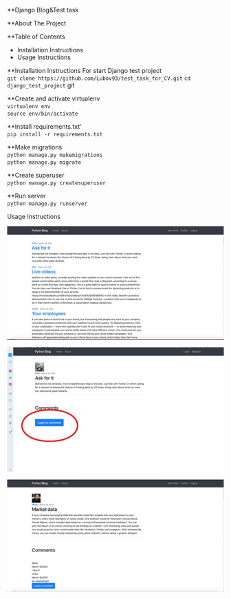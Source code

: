 **Django Blog&Test task 

**About The Project



**Table of Contents

- Installation Instructions</br>
- Usage Instructions</br>




**Installation Instructions
For start Django test project<br>
`git clone https://github.com/Lubov93/test_task_for_CV.git`
`cd django_test_project`
git

**Create and activate virtualenv</br>
`virtualenv env`</br>
`source env/bin/activate`

**Install requirements.txt'</br>
`pip install -r requirements.txt`

**Make migrations</br>
`python manage.py makemigrations`</br>
`python manage.py migrate`</br>

**Create superuser</br>
`python manage.py createsuperuser`</br>

**Run server</br>
`python manage.py runserver`</br>


Usage Instructions

![](https://github.com/Lubov93/test_task_for_CV/blob/main/django_test_project/media/blog/images/изображение_viber_2021-03-19_21-12-53.jpg)

![](https://github.com/Lubov93/test_task_for_CV/blob/main/django_test_project/media/blog/images/изображение_viber_2021-03-19_21-13-54.jpg)

![](https://github.com/Lubov93/test_task_for_CV/blob/main/django_test_project/media/blog/images/изображение_viber_2021-03-19_21-16-09.jpg)
